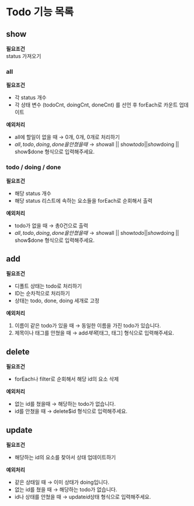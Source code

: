 # Todo 기능 목록

## show

**필요조건** <br/>
status 가져오기

### all

**필요조건** <br/>

- 각 status 개수
- 각 상태 변수 (todoCnt, doingCnt, doneCnt) 를 선언 후 forEach로 카운트 업데이트

**예외처리** <br/>

- all에 할일이 없을 때 → 0개, 0개, 0개로 처리하기
- $all, todo, doing, done을 안 쳤을 때 → show$all || show$todo || show$doing || show$done 형식으로 입력해주세요.

### todo / doing / done

**필요조건** <br/>

- 해당 status 개수
- 해당 status 리스트에 속하는 요소들을 forEach로 순회해서 출력

**예외처리** <br/>

- todo가 없을 때 → 총0건으로 출력
- $all, todo, doing, done을 안 쳤을 때 → show$all || show$todo || show$doing || show$done 형식으로 입력해주세요.

## add

**필요조건** <br/>

- 디폴트 상태는 todo로 처리하기
- ID는 순차적으로 처리하기
- 상태는 todo, done, doing 세개로 고정

**예외처리** <br/>

1. 이름이 같은 todo가 있을 때 → 동일한 이름을 가진 todo가 있습니다.
2. 제목이나 태그를 안쳤을 때 → add$제목$[태그, 태그] 형식으로 입력해주세요.

## delete

**필요조건** <br/>

- forEach나 filter로 순회해서 해당 id의 요소 삭제

**예외처리** <br/>

- 없는 id를 쳤을때 → 해당하는 todo가 없습니다.
- id를 안쳤을 때 → delete$id 형식으로 입력해주세요.

## update

**필요조건** <br/>

- 해당하는 id의 요소를 찾아서 상태 업데이트하기

**예외처리** <br/>

- 같은 상태일 때 → 이미 상태가 doing입니다.
- 없는 id를 쳤을 때 → 해당하는 todo가 없습니다.
- id나 상태를 안쳤을 때 → update$id$상태 형식으로 입력해주세요.
